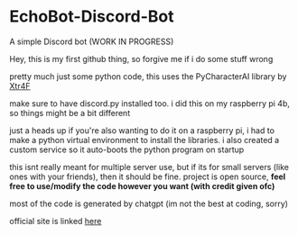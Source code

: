 # EchoBot-Discord-Bot
A simple Discord bot (WORK IN PROGRESS)

Hey, this is my first github thing, so forgive me if i do some stuff wrong

pretty much just some python code, this uses the PyCharacterAI library by [Xtr4F](https://github.com/Xtr4F/PyCharacterAI/tree/main)

make sure to have discord.py installed too. i did this on my raspberry pi 4b, so things might be a bit different

just a heads up if you're also wanting to do it on a raspberry pi, i had to make a python virtual environment to install the libraries. i also created a custom service so it auto-boots the python program on startup

this isnt really meant for multiple server use, but if its for small servers (like ones with your friends), then it should be fine. project is open source, **feel free to use/modify the code however you want (with credit given ofc)**

most of the code is generated by chatgpt (im not the best at coding, sorry)

official site is linked [here](https://sites.google.com/view/tiptopsbots/home)
